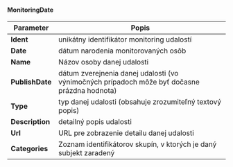 #### MonitoringDate

| Parameter | Popis |
| ----------- | ----------- |
| **Ident** | unikátny identifikátor monitoring udalostí |
| **Date** | dátum narodenia monitorovaných osôb |
| **Name** | Názov osoby danej udalosti |
| **PublishDate** | dátum zverejnenia danej udalosti (vo výnimočných prípadoch môže byť dočasne prázdna hodnota) |
| **Type** | typ danej udalosti (obsahuje zrozumiteľný textový popis) |
| **Description** | detailný popis udalosti |
| **Url** | URL pre zobrazenie detailu danej udalosti |
| **Categories** | Zoznam identifikátorov skupín, v ktorých je daný subjekt zaradený |